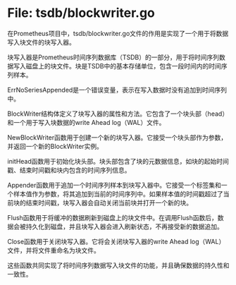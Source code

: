 # File: tsdb/blockwriter.go

在Prometheus项目中，tsdb/blockwriter.go文件的作用是实现了一个用于将数据写入块文件的块写入器。

块写入器是Prometheus时间序列数据库（TSDB）的一部分，用于将时间序列数据写入磁盘上的块文件。块是TSDB中的基本存储单位，包含一段时间内的时间序列样本。

ErrNoSeriesAppended是一个错误变量，表示在写入数据时没有追加到时间序列中。

BlockWriter结构体定义了块写入器的属性和方法。它包含了一个块头部（head）和一个用于写入块数据的write Ahead log（WAL）文件。

NewBlockWriter函数用于创建一个新的块写入器。它接受一个块头部作为参数，并返回一个新的BlockWriter实例。

initHead函数用于初始化块头部。块头部包含了块的元数据信息，如块的起始时间戳、结束时间戳和块内包含的时间序列信息。

Appender函数用于追加一个时间序列样本到块写入器中。它接受一个标签集和一个样本值作为参数，将其追加到当前的时间序列中。如果样本值的时间戳超过了当前块的结束时间戳，块写入器会自动关闭当前块并打开一个新的块。

Flush函数用于将缓冲的数据刷新到磁盘上的块文件中。在调用Flush函数后，数据会被持久化到磁盘，并且块写入器会进入刷新状态，不再接受新的数据追加。

Close函数用于关闭块写入器。它将会关闭块写入器的write Ahead log（WAL）文件，并将文件重命名为块文件。

这些函数共同实现了将时间序列数据写入块文件的功能，并且确保数据的持久性和一致性。

